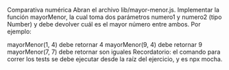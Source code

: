 Comparativa numérica
Abran el archivo lib/mayor-menor.js. Implementar la función mayorMenor, la cual toma dos parámetros numero1 y numero2 (tipo Number) y debe devolver cuál es el mayor número entre ambos. Por ejemplo:

mayorMenor(1, 4) debe retornar 4
mayorMenor(9, 4) debe retornar 9
mayorMenor(7, 7) debe retornar son iguales
Recordatorio: el comando para correr los tests se debe ejecutar desde la raíz del ejercicio, y es npx mocha.